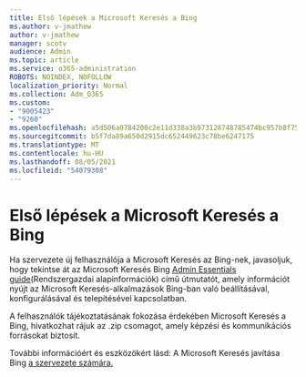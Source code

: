 ```yaml
---
title: Első lépések a Microsoft Keresés a Bing
ms.author: v-jmathew
author: v-jmathew
manager: scotv
audience: Admin
ms.topic: article
ms.service: o365-administration
ROBOTS: NOINDEX, NOFOLLOW
localization_priority: Normal
ms.collection: Adm_O365
ms.custom:
- "9005423"
- "9260"
ms.openlocfilehash: a5d506a0784200c2e11d338a3b973128748785474bc957b8f75f67a72324503b
ms.sourcegitcommit: b5f7da89a650d2915dc652449623c78be6247175
ms.translationtype: MT
ms.contentlocale: hu-HU
ms.lasthandoff: 08/05/2021
ms.locfileid: "54079308"
---
```

# <a name="get-started-with-microsoft-search-in-bing"></a>Első lépések a Microsoft Keresés a Bing

Ha szervezete új felhasználója a Microsoft Keresés az Bing-nek, javasoljuk, hogy tekintse át az Microsoft Keresés Bing [Admin Essentials guide](https://go.microsoft.com/fwlink/p/?linkid=2127979)(Rendszergazdai alapinformációk) című útmutatót, amely információt nyújt az Microsoft Keresés-alkalmazások Bing-ban való beállításával, konfigurálásával és telepítésével kapcsolatban.

A felhasználók tájékoztatásának fokozása érdekében Microsoft Keresés a Bing, hivatkozhat rájuk az .zip csomagot, amely képzési és kommunikációs forrásokat biztosít. [](https://go.microsoft.com/fwlink/p/?LinkID=2114710)

További információért és eszközökért lásd: A Microsoft Keresés javítása Bing [a szervezete számára.](https://go.microsoft.com/fwlink/?linkid=2152022)

